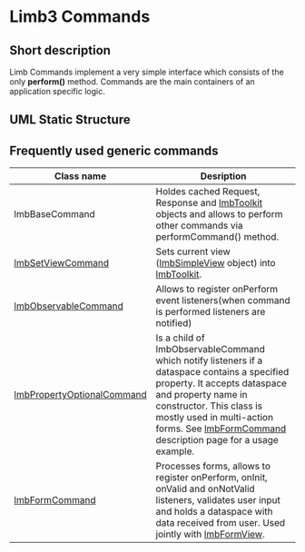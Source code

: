 # Limb3 Commands
## Short description
Limb Commands implement a very simple interface which consists of the only **perform()** method. Commands are the main containers of an application specific logic.

## UML Static Structure
## Frequently used generic commands

Class name | Desription
-----------|-----------
lmbBaseCommand | Holdes cached Request, Response and [lmbToolkit](./lmb_toolkit.md) objects and allows to perform other commands via performCommand() method.
[lmbSetViewCommand](./lmb_set_view_command.md)	| Sets current view ([lmbSimpleView](./lmb_simple_view.md) object) into [lmbToolkit](./lmb_toolkit.md).
[lmbObservableCommand](./lmb_observable_command.md) | Allows to register onPerform event listeners(when command is performed listeners are notified)
[lmbPropertyOptionalCommand](./lmb_property_optional_command.md) | Is a child of lmbObservableCommand which notify listeners if a dataspace contains a specified property. It accepts dataspace and property name in constructor. This class is mostly used in multi-action forms. See [lmbFormCommand](./lmb_form_command.md) description page for a usage example.
[lmbFormCommand](./lmb_form_command.md) | Processes forms, allows to register onPerform, onInit, onValid and onNotValid listeners, validates user input and holds a dataspace with data received from user. Used jointly with [lmbFormView](./lmb_form_view.md).
